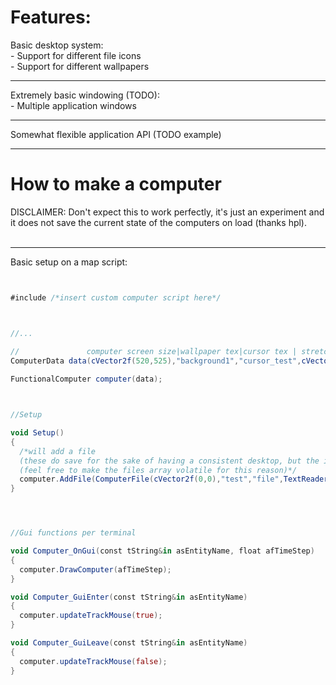 # Features:

Basic desktop system:<br /> - Support for different file icons<br /> - Support for different wallpapers<br />

---------------------------------------

Extremely basic windowing (TODO):<br /> - Multiple application windows<br />

---------------------------------------

Somewhat flexible application API (TODO example)

---------------------------------------
# How to make a computer
DISCLAIMER: Don't expect this to work perfectly, it's just an experiment and it does not save the current state of the computers on load (thanks hpl).<br /><br />

---------------------------------------

Basic setup on a map script:

```as


#include /*insert custom computer script here*/



//...

//               computer screen size|wallpaper tex|cursor tex | stretchedOffset (if something that should look square (100x100) looks rectangular, try making these smaller.)
ComputerData data(cVector2f(520,525),"background1","cursor_test",cVector2f(1,1));
		
FunctionalComputer computer(data);



//Setup

void Setup()
{
  /*will add a file 
  (these do save for the sake of having a consistent desktop, but the icons break on load unless they're reset every time the map loads )
  (feel free to make the files array volatile for this reason)*/
  computer.AddFile(ComputerFile(cVector2f(0,0),"test","file",TextReader("test - Text reader",AppTextContent("TEST"))));
}




//Gui functions per terminal

void Computer_OnGui(const tString&in asEntityName, float afTimeStep)
{
  computer.DrawComputer(afTimeStep);
}

void Computer_GuiEnter(const tString&in asEntityName)
{
  computer.updateTrackMouse(true);
}

void Computer_GuiLeave(const tString&in asEntityName)
{
  computer.updateTrackMouse(false);
}

```
